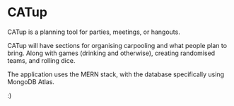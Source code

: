 # CATup
CATup is a planning tool for parties, meetings, or hangouts.

CATup will have sections for organising carpooling and what people plan to bring. Along with games (drinking and otherwise), creating randomised teams, and rolling dice.

The application uses the MERN stack, with the database specifically using MongoDB Atlas.

:)
